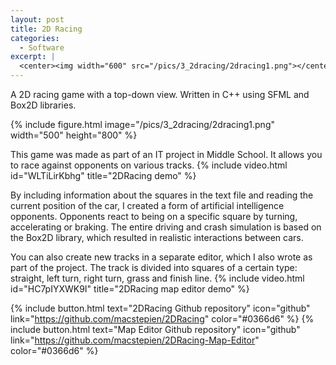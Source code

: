 ```yaml
---
layout: post
title: 2D Racing
categories:
  - Software
excerpt: |
  <center><img width="600" src="/pics/3_2dracing/2dracing1.png"></center>
---
```


A 2D racing game with a top-down view. Written in C++ using SFML and Box2D libraries.

{% include figure.html image="/pics/3_2dracing/2dracing1.png" width="500" height="800" %}

This game was made as part of an IT project in Middle School. It allows you to race against opponents on various tracks. 
{% include video.html id="WLTiLirKbhg" title="2DRacing demo" %}

By including information about the squares in the text file and reading the current position of the car, I created a form of artificial intelligence opponents. Opponents react to being on a specific square by turning, accelerating or braking. The entire driving and crash simulation is based on the Box2D library, which resulted in realistic interactions between cars.  

You can also create new tracks in a separate editor, which I also wrote as part of the project. The track is divided into squares of a certain type: straight, left turn, right turn, grass and finish line.
{% include video.html id="HC7pIYXWK9I" title="2DRacing map editor demo" %}

{% include button.html text="2DRacing Github repository" icon="github" link="https://github.com/macstepien/2DRacing" color="#0366d6" %}
{% include button.html text="Map Editor Github repository" icon="github" link="https://github.com/macstepien/2DRacing-Map-Editor" color="#0366d6" %}
